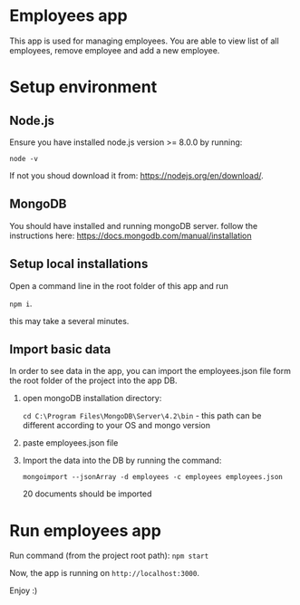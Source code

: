 # Employees app

This app is used for managing employees.
You are able to view list of all employees, remove employee and add a new employee.

# Setup environment

## Node.js

Ensure you have installed node.js version >= 8.0.0 by running:

 `node -v`

 If not you shoud download it from: https://nodejs.org/en/download/.

## MongoDB

You should have installed and running mongoDB server.
follow the instructions here:
https://docs.mongodb.com/manual/installation

## Setup local installations

Open a command line in the root folder of this app and run

`npm i`.

this may take a several minutes. 

## Import basic data

In order to see data in the app, you can import the employees.json file form the root folder of the project into the app DB.
1. open mongoDB installation directory:

    `cd C:\Program Files\MongoDB\Server\4.2\bin` - this path can be different according to your OS and mongo version
2. paste employees.json file 
3. Import the data into the DB by running the command:

    `mongoimport --jsonArray -d employees -c employees employees.json`
    
    20 documents should be imported

# Run employees app

Run command (from the project root path):
`npm start`

Now, the app is running on `http://localhost:3000`.

Enjoy :)
 
